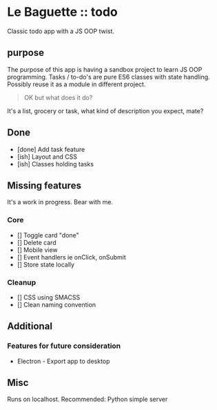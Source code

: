 # Le Baguette :: todo

Classic todo app with a JS OOP twist.

## purpose
The purpose of this app is having a sandbox project to learn JS OOP programming. Tasks / to-do's are pure ES6 classes with state handling. Possibly reuse it as a module in different project.
 
> OK but what does it do?

It's a list, grocery or task, what kind of description you expect, mate?

## Done
- [done] Add task feature
- [ish] Layout and CSS
- [ish] Classes holding tasks

## Missing features
It's a work in progress. Bear with me.

### Core
- [] Toggle card "done"
- [] Delete card
- [] Mobile view
- [] Event handlers ie onClick, onSubmit
- [] Store state locally

### Cleanup
- [] CSS using SMACSS
- [] Clean naming convention

## Additional
### Features for future consideration
* Electron - Export app to desktop

## Misc

Runs on localhost. 
Recommended: Python simple server